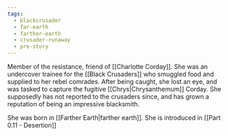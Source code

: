 ```yaml
---
tags:
  - blackcrusader
  - far-earth
  - farther-earth
  - crusader-runaway
  - pre-story
---
```

Member of the resistance, friend of [[Charlotte Corday]]. She was an undercover trainee for the [[Black Crusaders]] who smuggled food and supplied to her rebel comrades. After being caught, she lost an eye, and was tasked to capture the fugitive [[Chrys|Chrysanthemum]] Corday. She supposedly has not reported to the crusaders since, and has grown a reputation of being an impressive blacksmith. 

She was born in [[Farther Earth|farther earth]]. She is introduced in [[Part 0.11 - Desertion]] 
